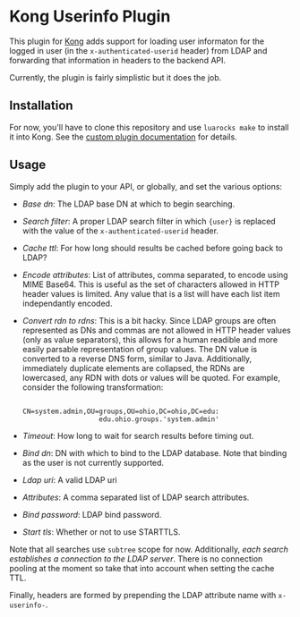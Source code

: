 # Kong Userinfo Plugin

This plugin for [Kong](http://getkong.com) adds support for loading
user informaton for the logged in user (in the `x-authenticated-userid` header)
from LDAP and forwarding that information in headers to the backend API.

Currently, the plugin is fairly simplistic but it does the job.

## Installation

For now, you'll have to clone this repository and use `luarocks make`
to install it into Kong. See the
[custom plugin documentation](https://getkong.org/docs/0.10.x/plugin-development/distribution/)
for details.

## Usage

Simply add the plugin to your API, or globally, and set the various options:

- *Base dn*: The LDAP base DN at which to begin searching.
- *Search filter*: A proper LDAP search filter in which `{user}` is replaced
                   with the value of the `x-authenticated-userid` header.
- *Cache ttl*: For how long should results be cached before going back to LDAP?
- *Encode attributes*: List of attributes, comma separated, to encode using
                       MIME Base64. This is useful as the set of characters allowed
                       in HTTP header values is limited. Any value that is a list
                       will have each list item independantly encoded.
- *Convert rdn to rdns*: This is a bit hacky. Since LDAP groups are often
                         represented as DNs and commas are not allowed in HTTP
                         header values (only as value separators), this allows
                         for a human readible and more easily parsable representation
                         of group values. The DN value is converted to a reverse
                         DNS form, similar to Java. Additionally, immediately
                         duplicate elements are collapsed, the RDNs are lowercased,
                         any RDN with dots or values will be quoted. For example,
                         consider the following transformation:

                         CN=system.admin,OU=groups,OU=ohio,DC=ohio,DC=edu:
                         edu.ohio.groups.'system.admin'
- *Timeout*: How long to wait for search results before timing out.
- *Bind dn*: DN with which to bind to the LDAP database. Note that binding as
             the user is not currently supported.
- *Ldap uri*: A valid LDAP uri
- *Attributes*: A comma separated list of LDAP search attributes.
- *Bind password*: LDAP bind password.
- *Start tls*: Whether or not to use STARTTLS.

Note that all searches use `subtree` scope for now. Additionally,
_each search establishes a connection to the LDAP server_. There is no
connection pooling at the moment so take that into account when setting
the cache TTL.

Finally, headers are formed by prepending the LDAP attribute name with `x-userinfo-`.
